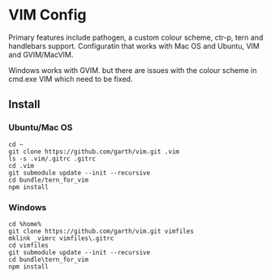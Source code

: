 VIM Config
==========

Primary features include pathogen, a custom colour scheme, ctr-p, tern and handlebars
support. Configuratin that works with Mac OS and Ubuntu, VIM and GVIM/MacVIM.

Windows works with GVIM. but there are issues with the colour scheme in cmd.exe VIM which need to be fixed.

Install
-------

### Ubuntu/Mac OS

```
cd ~
git clone https://github.com/garth/vim.git .vim
ls -s .vim/.gitrc .gitrc
cd .vim
git submodule update --init --recursive
cd bundle/tern_for_vim
npm install
```

### Windows

```
cd %home%
git clone https://github.com/garth/vim.git vimfiles
mklink _vimrc vimfiles\.gitrc
cd vimfiles
git submodule update --init --recursive
cd bundle\tern_for_vim
npm install
```
